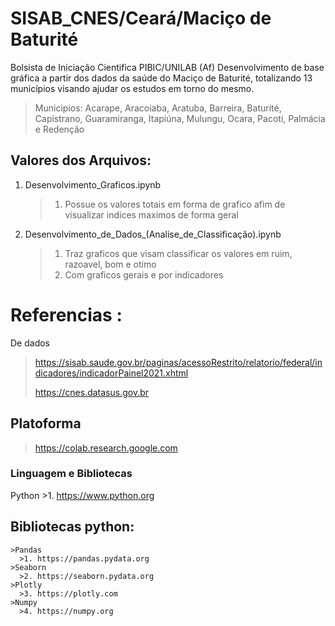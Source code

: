 # SISAB_CNES/Ceará/Maciço de Baturité 
Bolsista de Iniciação Cientifica   PIBIC/UNILAB (Af)
Desenvolvimento de base gráfica a partir dos dados da saúde do Maciço de Baturité, totalizando 13 municípios visando ajudar os estudos em torno do mesmo.
> Municipios: 
  > Acarape, Aracoiaba, Aratuba, Barreira, Baturité, Capistrano, Guaramiranga, Itapiúna, Mulungu, Ocara, Pacoti, Palmácia e Redenção

## Valores dos Arquivos: 
   1. Desenvolvimento_Graficos.ipynb 
      >1. Possue os valores totais em forma de grafico afim de visualizar indices maximos de forma geral
   2. Desenvolvimento_de_Dados_(Analise_de_Classificação).ipynb
      >1. Traz graficos que visam classificar os valores em ruim, razoavel, bom e otimo 
      >2. Com graficos gerais e por indicadores


# Referencias : 
  De dados
  > https://sisab.saude.gov.br/paginas/acessoRestrito/relatorio/federal/indicadores/indicadorPainel2021.xhtml
  > 
  > https://cnes.datasus.gov.br

  ## Platoforma 
  > https://colab.research.google.com
  
  ### Linguagem e Bibliotecas
   Python 
    >1. https://www.python.org
    
   ## Bibliotecas python: 
    >Pandas
      >1. https://pandas.pydata.org 
    >Seaborn
      >2. https://seaborn.pydata.org
    >Plotly 
      >3. https://plotly.com
    >Numpy 
      >4. https://numpy.org



  
